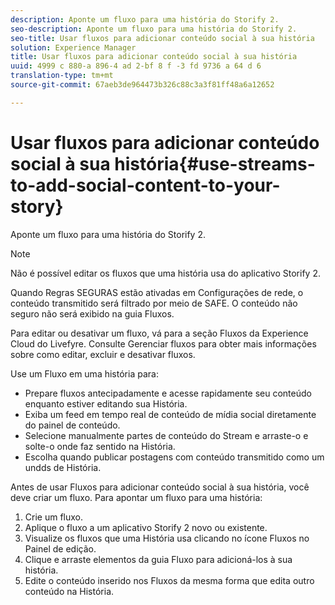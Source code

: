 ```yaml
---
description: Aponte um fluxo para uma história do Storify 2.
seo-description: Aponte um fluxo para uma história do Storify 2.
seo-title: Usar fluxos para adicionar conteúdo social à sua história
solution: Experience Manager
title: Usar fluxos para adicionar conteúdo social à sua história
uuid: 4999 c 880-a 896-4 ad 2-bf 8 f -3 fd 9736 a 64 d 6
translation-type: tm+mt
source-git-commit: 67aeb3de964473b326c88c3a3f81ff48a6a12652

---
```



# Usar fluxos para adicionar conteúdo social à sua história{#use-streams-to-add-social-content-to-your-story}

Aponte um fluxo para uma história do Storify 2.

>[!NOTE]
>
>Não é possível editar os fluxos que uma história usa do aplicativo Storify 2.

Quando Regras SEGURAS estão ativadas em Configurações de rede, o conteúdo transmitido será filtrado por meio de SAFE. O conteúdo não seguro não será exibido na guia Fluxos.

Para editar ou desativar um fluxo, vá para a seção Fluxos da Experience Cloud do Livefyre. Consulte Gerenciar fluxos para obter mais informações sobre como editar, excluir e desativar fluxos.

Use um Fluxo em uma história para:

* Prepare fluxos antecipadamente e acesse rapidamente seu conteúdo enquanto estiver editando sua História.
* Exiba um feed em tempo real de conteúdo de mídia social diretamente do painel de conteúdo.
* Selecione manualmente partes de conteúdo do Stream e arraste-o e solte-o onde faz sentido na História.
* Escolha quando publicar postagens com conteúdo transmitido como um undds de História.

Antes de usar Fluxos para adicionar conteúdo social à sua história, você deve criar um fluxo. Para apontar um fluxo para uma história:

1. Crie um fluxo.
1. Aplique o fluxo a um aplicativo Storify 2 novo ou existente.
1. Visualize os fluxos que uma História usa clicando no ícone Fluxos no Painel de edição.
1. Clique e arraste elementos da guia Fluxo para adicioná-los à sua história.
1. Edite o conteúdo inserido nos Fluxos da mesma forma que edita outro conteúdo na História.
